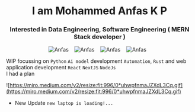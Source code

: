 <h1 align="center"> I am Mohammed Anfas K P
<!--   <img src="https://media.giphy.com/media/hvRJCLFzcasrR4ia7z/giphy.gif" width="35"></h1> -->
<h3 align="center">Interested in Data Engineering, Software Engineering ( MERN Stack developer )</h3>

<p align="center"> 
	<img src="https://komarev.com/ghpvc/?username=anfastech&label=Profile%20views&color=0e75b6&style=plastic&abbreviated=true&base=0" alt="Anfas" /> &nbsp;&nbsp;
	<!--<img src="https://badges.pufler.dev/repos/anfastech" alt="Anfas" />-->
	<img src="https://img.shields.io/github/followers/anfastech?label=Followers" alt="Anfas" /> &nbsp;&nbsp;
	<img src="https://hits.seeyoufarm.com/api/count/incr/badge.svg?url=https%3A%2F%2Fgithub.com%2Fanfastech&count_bg=%23007BB4&title_bg=%23555555&icon=slideshare.svg&icon_color=%23E7E7E7&title=hits&edge_flat=false&style=plastic" alt="Anfas" /> &nbsp;&nbsp;
        <img src="https://wakatime.com/badge/user/018d89ad-278b-4b8f-9fca-5a09dd19216b.svg" alt="Anfas" /> &nbsp;&nbsp;
<!-- 	<a href="https://www.frontendmentor.io/profile/anfastech"><img src="https://img.shields.io/badge/Front--end%20Mentor-Follow-blue" alt="Anfas" /></a> &nbsp;&nbsp; -->
	
</p>


WIP focussing on `Python` `Ai model` development `Automation`, `Rust` and web application development `React` `NextJS` `NodeJs`
<br /> I had a plan


![https://miro.medium.com/v2/resize:fit:996/0*uhwpfnmaJZXdL3Cq.gif](https://miro.medium.com/v2/resize:fit:996/0*uhwpfnmaJZXdL3Cq.gif)


- New Update
`
  new laptop is loading!...
`
